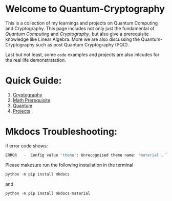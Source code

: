 # Welcome to Quantum-Cryptography

This is a collection of my learnings and projects on Quantum Computing and Cryptography. This page includes not only just the fundamental of *Quantum Computing* and *Cryptography*, but also give a prerequisite knowledge like Linear Algebra. More we are also discussing the Quantum-Cryptography such as post Quantum Cryptography (PQC).

Last but not least, some `code` examples and projects are also inlcudes for the real life demonstratation.

# Quick Guide:
1. [Cryptography](cryptography/fundamentals.md)
2. [Math Prerequisite](modular/modular_arithmetic.md)
3. [Quantum](quantum/basics.md)
4. [Projects](projects/quantum-simulations.md)

# Mkdocs Troubleshooting:
if error code shows: 

``` py title="ERROR.py"
ERROR   -  Config value 'theme': Unrecognised theme name: 'material'. The available installed themes are: mkdocs, readthedocs
```
Please makesure run the following installation in the terminal

``` py title="python -m pip install mkdocs.py"
python -m pip install mkdocs
```
and
``` py title="python -m pip install mkdocs-material.py"
python -m pip install mkdocs-material
```